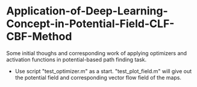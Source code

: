 # Application-of-Deep-Learning-Concept-in-Potential-Field-CLF-CBF-Method
Some initial thoughs and corresponding work of applying optimizers and activation functions in potential-based path finding task.

* Use script "test_optimizer.m" as a start. "test_plot_field.m" will give out the potential field and corresponding vector flow field of the maps.
